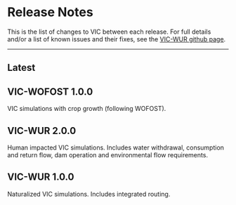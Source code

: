 # Release Notes

This is the list of changes to VIC between each release. For full details and/or a list of known issues and their fixes, see the [VIC-WUR github page](https://github.com/wur-wsg/VIC).

------------------------------

## Latest

## VIC-WOFOST 1.0.0

VIC simulations with crop growth (following WOFOST).

## VIC-WUR 2.0.0

Human impacted VIC simulations. Includes water withdrawal, consumption and return flow, dam operation and environmental flow requirements.

## VIC-WUR 1.0.0

Naturalized VIC simulations. Includes integrated routing.
